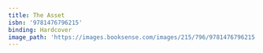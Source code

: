 ```yaml
---
title: The Asset
isbn: '9781476796215'
binding: Hardcover
image_path: 'https://images.booksense.com/images/215/796/9781476796215.jpg'
---
```



